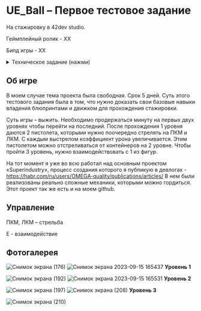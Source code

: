 # UE_Ball – Первое тестовое задание
На стажировку в 42dev studio. 

Геймплейный ролик - XX

Билд игры - ХХ

<details><summary>Техническое задание (нажми)</summary>
<p>
  
(Я добавил пояснения к некоторым пунктам)
  
Реализовать сцену, содержащую в себе:
1.	Ландшафт
-	Реализовано на 1 уровне
2.	Растительность (для слабых компов можно немного)
- На 3 уроне
3.	Наложить текстуры (как можно ровнее, без швов)
4.	Перевести всю созданную геометрию в Static Mesh, добавить коллизии
5.	Сделать зеркало
- Зеркальная комната на 3 уровне
6.	Расставить на уровне освещение
7.	Сделать сборку освещения (для слабых компов - Preview, для компов посильнее можно выбрать более красивые настройки освещения)
8.	В случае, если static mesh после сборки освещения стали абсолютно черными, в свойствах каждого static mesh найти и указать значения для Light Map Resolution - 64, для Light Map Coordinate Index - 1
9.	Добавить постобработку (post-process) изображения на свой вкус.
-	Реализовано в камере персонажа


Техническая часть:
1.	Создать персонажа (можно импортировать из стартовых паков или создать без скелета (пустого)), который может передвигаться, управлять камерой.
2.	Добавить дверь в виде БП (попробовать избежать Collision Box)
3.	Создать функционал различного взаимодействия с объектами, объекты могут быть разных классов (поведение объекта должно быть разным при взаимодействии с ним, допустим двери в разные комнаты открываются по-разному)
- В конце 3 уровня есть 4 фигуры которые через диспатчеры синхронно уничтожаются при взаимодействии хотя бы с одной
4.	Добавить вывод виджетов на экран, содержащие разную информацию, ОБЯЗАТЕЛЬНО - ваша ФИО и ник, остальное ваш вкус
- Виджет после прохождения игры.
5.	Создать БП, логика которого основана на Event tick, с применением delta секунд (крутящаяся лампочка крутится с одинаковой скоростью, независимо от FPS на ПК)
- Вентилятор на 3 уровне сделан с применением delta секунд
  
Так же, нужно было создать актора, который использует BPI (спавн врагов), gameinstance, реализовать в компонентах основную логику персонажа.
</p>
</details>

## Об игре

В моем случае тема проекта была свободная. Срок 5 дней. Суть этого тестового задания была в том, что нужно доказать свои базовые навыки владения блюпринтами и движком для прохождения стажировки. 

Суть игры – выжить. Необходимо продержаться минуту на первых двух уровнях чтобы перейти на последний. После прохождения 1 уровня даются 2 пистолета, которыми нужно поочередно стрелять на ПКМ и ЛКМ. С каждым выстрелом коэффициент урона увеличивается. Этим пистолетом можно отстреливаться от контейнеров на 2 уровне. Чтобы пройти 3 уровень, нужно взаимодействовать с 1 из фигур.

На тот момент я уже во всю работал над основным проектом «Superindustry», процесс создания которого я публикую в девлогах - https://habr.com/ru/users/OMEGA-quality/publications/articles/ В нем были реализованы реально сложные механики, которыми можно гордиться. Этот проект так же есть и на моем github.

## Управление
ПКМ, ЛКМ – стрельба

Е - взаимодействие

## Фотогалерея
![Снимок экрана (176)](https://github.com/KachesovVadim/UE_Ball/assets/142095950/1a382f24-32e0-48f2-972a-38dec84ec3cd)
![Снимок экрана 2023-09-15 165437](https://github.com/KachesovVadim/UE_Ball/assets/142095950/6870bf84-bed1-48bf-9412-1068aaff8537)
**Уровень 1**

![Снимок экрана (192)](https://github.com/KachesovVadim/UE_Ball/assets/142095950/7d6e9417-2552-46dc-be09-37d74165cdd5)
![Снимок экрана 2023-09-15 165531](https://github.com/KachesovVadim/UE_Ball/assets/142095950/630974ab-26f8-400f-88d2-9073f113abc9)
**Уровень 2**

![Снимок экрана (197)](https://github.com/KachesovVadim/UE_Ball/assets/142095950/35e6d864-99fc-410e-a0a0-7838f693d0d2)
![Снимок экрана (208)](https://github.com/KachesovVadim/UE_Ball/assets/142095950/c3df9c82-0e9e-4d4b-b01a-20611895e44f)
**Уровень 3**

![Снимок экрана (210)](https://github.com/KachesovVadim/UE_Ball/assets/142095950/9d643e44-af2a-4bf6-a6bf-05c45a6e9c3e)



